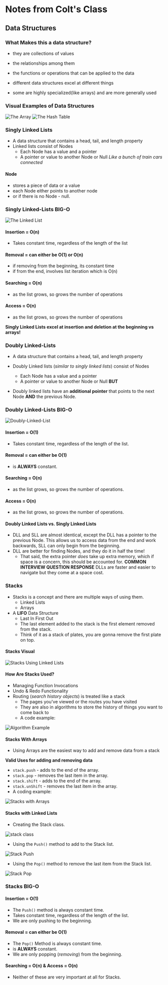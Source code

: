 # Notes from Colt's Class

## Data Structures

### What Makes this a data structure?

- they are collections of values
- the relationships among them
- the functions or operations that can be applied to the data

- different data structures excel at different things
- some are highly specialized(like arrays) and are more generally used

### Visual Examples of Data Structures

![The Array](./UMLs/arrays.png)
![The Hash Table](./UMLs/hash-table.png)

### Singly Linked Lists

- A data structure that contains a head, tail, and length property
- Linked lists consist of Nodes
  - Each Node has a value and a pointer
  - A pointer or value to another Node or Null
*Like a bunch of train cars connected*

#### Node

- stores a piece of data or a value
- each Node either points to another node
- or if there is no Node - null.

### Singly Linked-Lists BIG-O

![The Linked List](./UMLs/singly-linked-list.png)

#### **Insertion** = O(n)
  
- Takes constant time, regardless of the length of the list

#### **Removal** = can either be O(1) or O(n)

- if removing from the beginning, its constant time
- if from the end, involves list iteration which is O(n)

#### **Searching** = O(n)

- as the list grows, so grows the number of operations

#### **Access** = O(n)

- as the list grows, so grows the number of operations

**Singly Linked Lists excel at insertion and deletion at the beginning vs arrays!**

### Doubly Linked-Lists

- A data structure that contains a head, tail, and length property

- Doubly Linked lists (*similar to singly linked lists*) consist of Nodes
  - Each Node has a value and a pointer
  - A pointer or value to another Node or Null
**BUT**
- Doubly linked lists have an **additional pointer** that points to the next Node **AND** the previous Node.

### Doubly Linked-Lists BIG-O

![Doubly-Linked-List](./UMLs/doubly-linked-list.png)

#### **Insertion** = O(1)
  
- Takes constant time, regardless of the length of the list.

#### **Removal** = can either be O(1)

- is **ALWAYS** constant.

#### **Searching** = O(n)

- as the list grows, so grows the number of operations.

#### **Access** = O(n)

- as the list grows, so grows the number of operations.

#### Doubly Linked Lists vs. Singly Linked Lists

- DLL and SLL are almost identical, except the DLL has a pointer to the previous Node. This allows us to access data from the end and work backwards, SLL can only begin from the beginning.
- DLL are better for finding Nodes, and they do it in half the time!
  - That said, the extra pointer *does* take up extra memory, which if space is a concern, this should be accounted for.
**COMMON INTERVIEW QUESTION RESPONSE** DLLs are faster and easier to navigate but they come at a space cost.

### Stacks

- Stacks is a concept and there are multiple ways of using them.
  - Linked Lists
  - Arrays
- A **LIFO** Data Structure
  - Last In First Out
  - The last element added to the stack is the first element removed from the stack.
  - Think of it as a stack of plates, you are gonna remove the first plate on top.

#### Stacks Visual 

![Stacks Using Linked Lists](./UMLs/stacks-LLS.png)
#### How Are Stacks Used?

- Managing Function Invocations
- Undo & Redo Functionality
- Routing (*search history objects*) is treated like a stack
  - The pages you've viewed or the routes you have visited
  - They are also in algorithms to store the history of things you want to come back to
  - A code example:

![Algorithm Example](./UMLs/stacks-algo-example.png)

#### Stacks With Arrays 

- Using Arrays are the easiest way to add and remove data from a stack

**Valid Uses for adding and removing data**

- `stack.push` - adds to the end of the array.
- `stack.pop` - removes the last item in the array.
- `stack.shift` - adds to the end of the array.
- `stack.unShift` - removes the last item in the array.
-  A coding example:

![Stacks with Arrays](./UMLs/stack-array.png)

#### Stacks with Linked Lists

- Creating the Stack class.

![stack class](./UMLs/stack-class.png)

- Using the `Push()` method to add to the Stack list.

![Stack Push](./UMLs/stack-push.png)

- Using the `Pop()` method to remove the last item from the Stack list.

![Stack Pop](./UMLs/stacks-pop.png)

### Stacks BIG-O

#### **Insertion** = O(1)
  
- The `Push()` method is always constant time.
- Takes constant time, regardless of the length of the list.
- We are only pushing to the beginning.

#### **Removal** = can either be O(1)

- The `Pop()` Method is always constant time.
- is **ALWAYS** constant.
- We are only popping (*removing*) from the beginning.

#### **Searching** = O(n) & **Access** = O(n)

- Neither of these are very important at all for Stacks.


